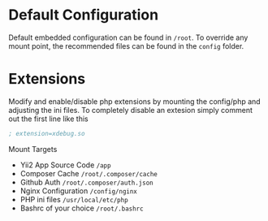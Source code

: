 # Default Configuration

Default embedded configuration can be found in `/root`. To override any mount point, the recommended files can be found in the `config` folder.


# Extensions

Modify and enable/disable php extensions by mounting the config/php and adjusting the ini files. To completely disable an extesion simply comment out the first line like this
```ini
; extension=xdebug.so
```

Mount Targets

- Yii2 App Source Code `/app`
- Composer Cache `/root/.composer/cache`
- Github Auth `/root/.composer/auth.json`
- Nginx Configuration `/config/nginx`
- PHP ini files `/usr/local/etc/php`
- Bashrc of your choice `/root/.bashrc`